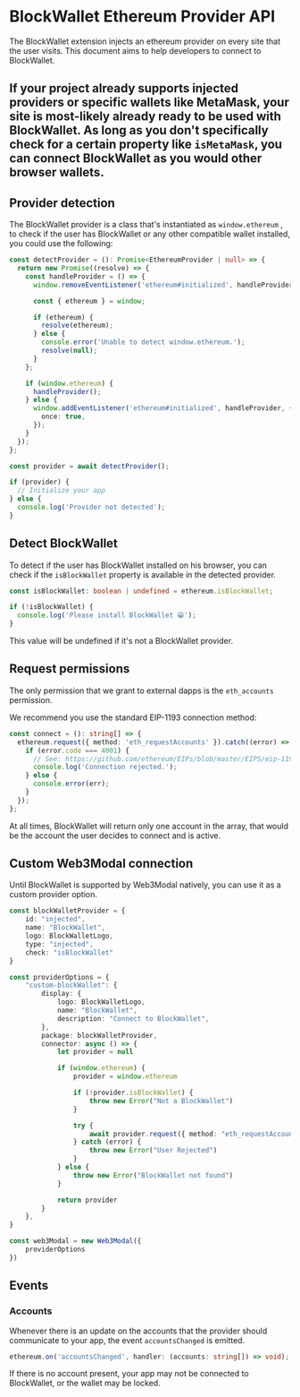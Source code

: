# BlockWallet Ethereum Provider API

The BlockWallet extension injects an ethereum provider on every site that the user visits. This document aims to help developers to connect to BlockWallet.

## If your project already supports injected providers or specific wallets like MetaMask, your site is most-likely already ready to be used with BlockWallet. As long as you don't specifically check for a certain property like `isMetaMask`, you can connect BlockWallet as you would other browser wallets.

## Provider detection

The BlockWallet provider is a class that's instantiated as `window.ethereum` , to check if the user has BlockWallet or any other compatible wallet installed, you could use the following:

```typescript
const detectProvider = (): Promise<EthereumProvider | null> => {
  return new Promise((resolve) => {
    const handleProvider = () => {
      window.removeEventListener('ethereum#initialized', handleProvider);

      const { ethereum } = window;

      if (ethereum) {
        resolve(ethereum);
      } else {
        console.error('Unable to detect window.ethereum.');
        resolve(null);
      }
    };

    if (window.ethereum) {
      handleProvider();
    } else {
      window.addEventListener('ethereum#initialized', handleProvider, {
        once: true,
      });
    }
  });
};

const provider = await detectProvider();

if (provider) {
  // Initialize your app
} else {
  console.log('Provider not detected');
}
```

## Detect BlockWallet

To detect if the user has BlockWallet installed on his browser, you can check if the `isBlockWallet` property is available in the detected provider.

```typescript
const isBlockWallet: boolean | undefined = ethereum.isBlockWallet;

if (!isBlockWallet) {
  console.log('Please install BlockWallet 😁');
}
```

This value will be undefined if it's not a BlockWallet provider.

## Request permissions

The only permission that we grant to external dapps is the `eth_accounts` permission.

We recommend you use the standard EIP-1193 connection method:

```typescript
const connect = (): string[] => {
  ethereum.request({ method: 'eth_requestAccounts' }).catch((error) => {
    if (error.code === 4001) {
      // See: https://github.com/ethereum/EIPs/blob/master/EIPS/eip-1193.md#provider-errors
      console.log('Connection rejected.');
    } else {
      console.error(err);
    }
  });
};
```

At all times, BlockWallet will return only one account in the array, that would be the account the user decides to connect and is active.

## Custom Web3Modal connection

Until BlockWallet is supported by Web3Modal natively, you can use it as a custom provider option.

```typescript
const blockWalletProvider = {
    id: "injected",
    name: "BlockWallet",
    logo: BlockWalletLogo,
    type: "injected",
    check: "isBlockWallet"
}

const providerOptions = {
    "custom-blockWallet": {
        display: {
            logo: BlockWalletLogo,
            name: "BlockWallet",
            description: "Connect to BlockWallet",
        },
        package: blockWalletProvider,
        connector: async () => {
            let provider = null

            if (window.ethereum) {
                provider = window.ethereum

                if (!provider.isBlockWallet) {
                    throw new Error("Not a BlockWallet")
                }

                try {
                    await provider.request({ method: "eth_requestAccounts" })
                } catch (error) {
                    throw new Error("User Rejected")
                }
            } else {
                throw new Error("BlockWallet not found")
            }

            return provider
        }
    },
}

const web3Modal = new Web3Modal({
    providerOptions
})
```

## Events

### Accounts

Whenever there is an update on the accounts that the provider should communicate to your app, the event `accountsChanged` is emitted.

```typescript
ethereum.on('accountsChanged', handler: (accounts: string[]) => void);
```

If there is no account present, your app may not be connected to BlockWallet, or the wallet may be locked.
